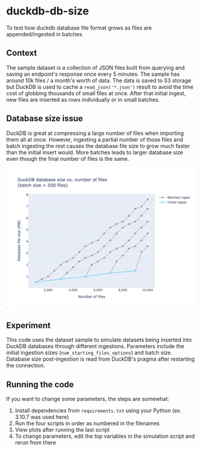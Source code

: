 # duckdb-db-size
To test how duckdb database file format grows as files are appended/ingested in batches.

## Context

The sample dataset is a collection of JSON files built from querying and saving an endpoint's response once every 5 minutes. The sample has around 10k files / a month's worth of data. The data is saved to S3 storage but DuckDB is used to cache a `read_json('*.json')` result to avoid the time cost of globbing thousands of small files at once. After that initial ingest, new files are inserted as rows individually or in small batches.

## Database size issue

DuckDB is great at compressing a large number of files when importing them all at once. However, ingesting a partial number of those files and batch ingesting the rest causes the database file size to grow much faster than the initial insert would. More batches leads to larger database size even though the final number of files is the same.

![Alt text](plots/size_vs_files_01.png)

## Experiment

This code uses the dataset sample to simulate datasets being inserted into DuckDB databases through different ingestions. Parameters include the initial ingestion sizes (`num_starting_files_options`) and batch size. Database size post-ingestion is read from DuckDB's pragma after restarting the connection.


## Running the code

If you want to change some parameters, the steps are somewhat:

1. Install dependencies from `requirements.txt` using your Python (ex. 3.10.7 was used here)
2. Run the four scripts in order as numbered in the filenames
3. View plots after running the last script
4. To change parameters, edit the top variables in the simulation script and rerun from there